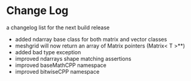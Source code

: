 # Change Log

a changelog list for the next build release

- added ndarray base class for both matrix and vector classes
- meshgrid will now return an array of Matrix pointers (Matrix< T >**)
- added bad type exception
- improved ndarrays shape matching assertions
- improved baseMathCPP namespace
- improved bitwiseCPP namespace